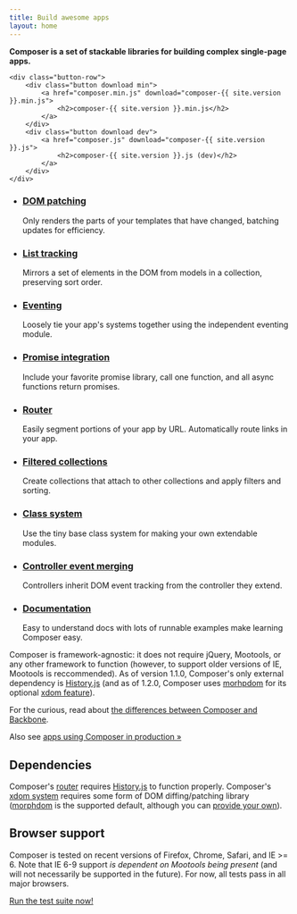 ```yaml
---
title: Build awesome apps
layout: home
---
```


<div class="intro">
    <strong>Composer is a set of stackable libraries for building complex single-page apps.</strong>

    <div class="button-row">
        <div class="button download min">
            <a href="composer.min.js" download="composer-{{ site.version }}.min.js">
                <h2>composer-{{ site.version }}.min.js</h2>
            </a>
        </div>
        <div class="button download dev">
            <a href="composer.js" download="composer-{{ site.version }}.js">
                <h2>composer-{{ site.version }}.js (dev)</h2>
            </a>
        </div>
    </div>
</div>

<div class="features">
    <ul>
        <li>
            <h3><a href="docs/xdom">DOM patching</a></h3>
            Only renders the parts of your templates that have changed,
            batching updates for efficiency.
        </li>
        <li>
            <h3><a href="docs/listcontroller">List tracking</a></h3>
            Mirrors a set of elements in the DOM from models in a collection,
            preserving sort order.
        </li>
        <li>
            <h3><a href="docs/event">Eventing</a></h3>
            Loosely tie your app's systems together using the independent
            eventing module.
        </li>
        <li>
            <h3><a href="docs/util#composer-promisify">Promise integration</a></h3>
            Include your favorite promise library, call one function, and
            all async functions return promises.
        </li>
        <li>
            <h3><a href="docs/router">Router</a></h3>
            Easily segment portions of your app by URL. Automatically route
            links in your app.
        </li>
        <li>
            <h3><a href="docs/filtercollection">Filtered collections</a></h3>
            Create collections that attach to other collections and apply
            filters and sorting.
        </li>
        <li>
            <h3><a href="docs/class">Class system</a></h3>
            Use the tiny base class system for making your own extendable
            modules.
        </li>
        <li>
            <h3><a href="docs/class#composer-merge-extend">Controller event merging</a></h3>
            Controllers inherit DOM event tracking from the controller they
            extend.
        </li>
        <li>
            <h3><a href="docs/">Documentation</a></h3>
            Easy to understand docs with lots of runnable examples make learning
            Composer easy.
        </li>
    </ul>
</div>

Composer is framework-agnostic: it does not require jQuery, Mootools, or any other
framework to function (however, to support older versions of IE, Mootools is
reccommended). As of version 1.1.0, Composer's only external dependency is 
[History.js](https://github.com/browserstate/history.js/) (and as of 1.2.0,
Composer uses [morhpdom](https://github.com/patrick-steele-idem/morphdom)
for its optional [xdom feature](docs/controller#xdom)).

For the curious, read about [the differences between Composer and Backbone](pages/comparison).

Also see [apps using Composer in production &raquo;](pages/apps)

## Dependencies

Composer's [router](docs/router) requires [History.js](https://github.com/browserstate/history.js/)
to function properly. Composer's [xdom system](docs/controller#dom)
requires some form of DOM diffing/patching library
([morphdom](https://github.com/patrick-steele-idem/morphdom) is the supported
default, although you can [provide your own](docs/xdom#composer-xdom-hooks)).

## Browser support

Composer is tested on recent versions of Firefox, Chrome, Safari, and IE >= 6.
Note that IE 6-9 support *is dependent on Mootools being present* (and will not
necessarily be supported in the future). For now, all tests pass in all major
browsers.

<a href="test" target="_blank">Run the test suite now!</a>

